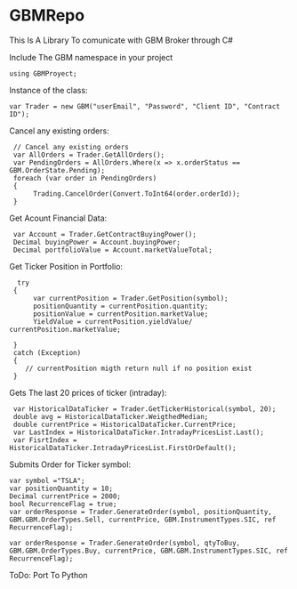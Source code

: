 # GBMRepo
 This Is A Library To comunicate with GBM Broker through C# 
 
 Include The GBM namespace in your project
  ```
using GBMProyect;
 ```
 Instance of the class:
 ```
 var Trader = new GBM("userEmail", "Password", "Client ID", "Contract ID");
 ```
 Cancel any existing orders:
```
 // Cancel any existing orders
 var AllOrders = Trader.GetAllOrders();
 var PendingOrders = AllOrders.Where(x => x.orderStatus == GBM.OrderState.Pending);
 foreach (var order in PendingOrders)
 {
      Trading.CancelOrder(Convert.ToInt64(order.orderId));
 }
```
Get Acount Financial Data:
```
 var Account = Trader.GetContractBuyingPower();
 Decimal buyingPower = Account.buyingPower;
 Decimal portfolioValue = Account.marketValueTotal;
```
Get Ticker Position in Portfolio:
```
  try
 {
      var currentPosition = Trader.GetPosition(symbol);
      positionQuantity = currentPosition.quantity;
      positionValue = currentPosition.marketValue;
      YieldValue = currentPosition.yieldValue/ currentPosition.marketValue;
                               
 }
 catch (Exception)
 {
    // currentPosition migth return null if no position exist
 }
```
Gets The last 20 prices of ticker (intraday):
```
 var HistoricalDataTicker = Trader.GetTickerHistorical(symbol, 20);
 double avg = HistoricalDataTicker.WeigthedMedian;
 double currentPrice = HistoricalDataTicker.CurrentPrice;
 var LastIndex = HistoricalDataTicker.IntradayPricesList.Last();
 var FisrtIndex = HistoricalDataTicker.IntradayPricesList.FirstOrDefault();
```
Submits Order for Ticker symbol:
```
var symbol ="TSLA";
var positionQuantity = 10;
Decimal currentPrice = 2000;
bool RecurrenceFlag = true;
var orderResponse = Trader.GenerateOrder(symbol, positionQuantity, GBM.GBM.OrderTypes.Sell, currentPrice, GBM.InstrumentTypes.SIC, ref RecurrenceFlag);
  
var orderResponse = Trader.GenerateOrder(symbol, qtyToBuy, GBM.GBM.OrderTypes.Buy, currentPrice, GBM.GBM.InstrumentTypes.SIC, ref RecurrenceFlag);

```                      
ToDo: Port To Python
